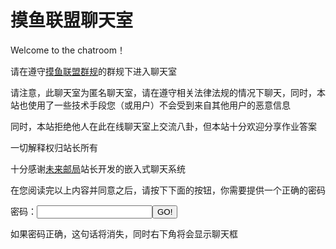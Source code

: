 # 摸鱼联盟聊天室

Welcome to the chatroom！


请在遵守[摸鱼联盟群规](https://ouyanghongqian.top/HostingOfOtherPages/moyulianmong/qungui)的群规下进入聊天室

请注意，此聊天室为匿名聊天室，请在遵守相关法律法规的情况下聊天，同时，本站也使用了一些技术手段您（或用户）不会受到来自其他用户的恶意信息


同时，本站拒绝他人在此在线聊天室上交流八卦，但本站十分欢迎分享作业答案

一切解释权归站长所有

十分感谢[未来邮局](http://topurl.cn)站长开发的嵌入式聊天系统

在您阅读完以上内容并同意之后，请按下下面的按钮，你需要提供一个正确的密码

<script>
    function checkpwd(){
        var pwd=document.getElementById('pwdinput').value;
        if(pwd=='145140'){
            alert('密码正确 Welcome to the chatroom! 愿风神护佑你');
            document.getElementById('tag').innerHTML='';
            eval('var s=document.createElement("script");s.src="//topurl.cn/chat.js";document.body.append(s);')
        }else{
            alert('密码不对，给老子爬！');
        }
    }
</script>
密码：<input type="text" id="pwdinput"/><button onclick="checkpwd()">GO!</button>
<p id="tag">如果密码正确，这句话将消失，同时右下角将会显示聊天框</p>
